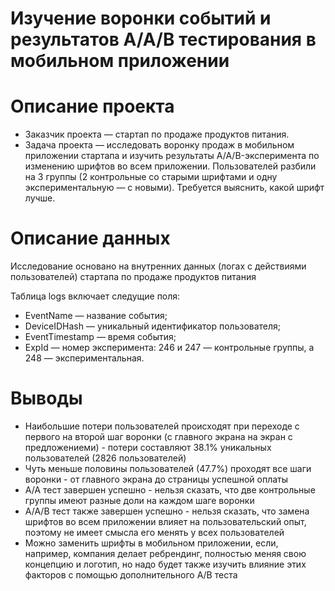# Изучение воронки событий и результатов A/A/B тестирования в мобильном приложении

# Описание проекта

- Заказчик проекта — стартап по продаже продуктов питания.
- Задача проекта — исследовать воронку продаж в мобильном приложении стартапа и изучить результаты A/A/B-эксперимента по изменению шрифтов во всем приложении. Пользователей разбили на 3 группы (2 контрольные со старыми шрифтами и одну экспериментальную — с новыми). Требуется выяснить, какой шрифт лучше.

# Описание данных

Исследование основано на внутренних данных (логах с действиями пользователей) стартапа по продаже продуктов питания

Таблица logs включает следущие поля:
- EventName — название события;
- DeviceIDHash — уникальный идентификатор пользователя;
- EventTimestamp — время события;
- ExpId — номер эксперимента: 246 и 247 — контрольные группы, а 248 — экспериментальная.

# Выводы

- Наибольшие потери пользователей происходят при переходе с первого на второй шаг воронки (с главного экрана на экран с предложениеми) - потери составляют 38.1% уникальных пользователей (2826 пользователей)
- Чуть меньше половины пользователей (47.7%) проходят все шаги воронки - от главного экрана до страницы успешной оплаты
- A/A тест завершен успешно - нельзя сказать, что две контрольные группы имеют разные доли на каждом шаге воронки
- A/A/B тест также завершен успешно - нельзя сказать, что замена шрифтов во всем приложении влияет на пользовательский опыт, поэтому не имеет смысла его менять у всех пользователей
- Можно заменить шрифты в мобильном приложении, если, например, компания делает ребрендинг, полностью меняя свою концепцию и логотип, но надо будет также изучить влияние этих факторов с помощью дополнительного A/B теста
